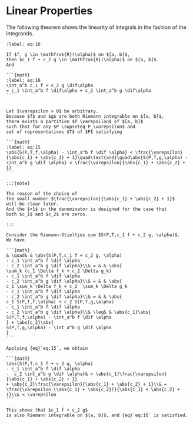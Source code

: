 # Linear Properties

The following theorem shows the linearity of integrals in the fashion of
the integrands.


````{prf:theorem} 
:label: eq:16

If $f, g \in \mathfrak{R}(\alpha)$ on $[a, b]$,
then $c_1 f + c_2 g \in \mathfrak{R}(\alpha)$ on $[a, b]$.
And

```{math}
:label: eq:16
\int_a^b c_1 f + c_2 g \dif\alpha
= c_1 \int_a^b f \dif\alpha + c_2 \int_a^b g \dif\alpha
```

````

````{prf:proof}

Let $\varepsilon > 0$ be arbitrary.
Because $f$ and $g$ are both Riemann integrable on $[a, b]$,
there exists a partition $P_\varepsilon$ of $[a, b]$
such that for any $P \supseteq P_\varepsilon$ and
set of representatives $T$ of $P$ satisfying

```{math}
:label: eq:15
\abs{S(P,T,f,\alpha) - \int_a^b f \dif \alpha} < \frac{\varepsilon}{\abs{c_1} + \abs{c_2} + 1}\quad\text{and}\quad\abs{S(P,T,g,\alpha) - \int_a^b g \dif \alpha} < \frac{\varepsilon}{\abs{c_1} + \abs{c_2} + 1}
```

:::{note}

The reason of the choice of
the small number $\frac{\varepsilon}{\abs{c_1} + \abs{c_2} + 1}$
will be clear later.
And the $+1$ in the denominator is designed for the case that
both $c_1$ and $c_2$ are zeros.

:::

Consider the Riemann-Stieltjes sum $S(P,T,c_1 f + c_2 g, \alpha)$.
We have

```{math}
& \quad& & \abs{S(P,T,c_1 f + c_2 g, \alpha)
- c_1 \int_a^b f \dif \alpha
- c_2 \int_a^b g \dif \alpha}\\& = & & \abs{
\sum_k (c_1 \Delta f_k + c_2 \Delta g_k)
- c_1 \int_a^b f \dif \alpha
- c_2 \int_a^b g \dif \alpha}\\& = & & \abs{
c_1 \sum_k \Delta f_k + c_2  \sum_k \Delta g_k
- c_1 \int_a^b f \dif \alpha
- c_2 \int_a^b g \dif \alpha}\\& = & & \abs{
c_1 S(P,T,f,\alpha) + c_2 S(P,T,g,\alpha)
- c_1 \int_a^b f \dif \alpha
- c_2 \int_a^b g \dif \alpha}\\& \leq& & \abs{c_1}\abs{
S(P,T,f,\alpha) - \int_a^b f \dif \alpha
} + \abs{c_2}\abs{
S(P,T,g,\alpha) - \int_a^b g \dif \alpha
}
```

Applying {eq}`eq:15`, we obtain

```{math}
\abs{S(P,T,c_1 f + c_2 g, \alpha)
- c_1 \int_a^b f \dif \alpha
-  c_2 \int_a^b g \dif \alpha}& < \abs{c_1}\frac{\varepsilon}{\abs{c_1} + \abs{c_2} + 1}
+ \abs{c_2}\frac{\varepsilon}{\abs{c_1} + \abs{c_2} + 1}\\& = \frac{\varepsilon (\abs{c_1} + \abs{c_2})}{\abs{c_1} + \abs{c_2} + 1}\\& < \varepsilon
```

This shows that $c_1 f + c_2 g$
is also Riemann integrable on $[a, b]$, and {eq}`eq:16` is satisfied.

````